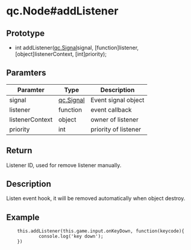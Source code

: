 # qc.Node#addListener

## Prototype
* int addListener([qc.Signal](../signal/README.md)signal, [function]listener, [object]listenerContext, [int]priority);

## Paramters
| Paramter | Type | Description |
| ------------- | ------------- | -------------|
| signal | [qc.Signal](../signal/README.md) | Event signal object |
| listener | function | event callback |
| listenerContext | object | owner of listener |
| priority | int | priority of listener |

## Return
Listener ID, used for remove listener manually.

## Description
Listen event hook, it will be removed automatically when object destroy.

## Example
````
    this.addListener(this.game.input.onKeyDown, function(keycode){
            console.log('key down');
    })
````

